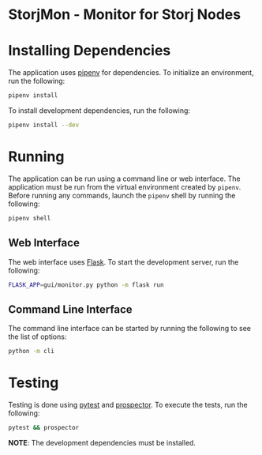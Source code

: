 # StorjMon - Monitor for Storj Nodes

# Installing Dependencies
The application uses [pipenv](https://pipenv.readthedocs.io/en/latest/) for dependencies. To initialize an environment, run the following:
```sh
pipenv install
```
To install development dependencies, run the following:
```sh
pipenv install --dev
```
# Running
The application can be run using a command line or web interface. The application must be run from the virtual environment created by `pipenv`. Before running any commands, launch the `pipenv` shell by running the following:
```sh
pipenv shell
```
## Web Interface
The web interface uses [Flask](http://flask.pocoo.org/). To start the development server, run the following:
```sh
FLASK_APP=gui/monitor.py python -m flask run
```
## Command Line Interface
The command line interface can be started by running the following to see the list of options:
```sh
python -m cli
```
# Testing
Testing is done using [pytest](https://docs.pytest.org/en/latest/) and [prospector](https://prospector.landscape.io/en/master/). To execute the tests, run the following:
```sh
pytest && prospector
```
**NOTE**: The development dependencies must be installed.
